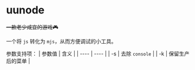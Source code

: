 # uunode

<del>一款老少咸宜的游戏🎮</del>

一个将 `js` 转化为 `mjs`，从而方便调试的小工具。

参数支持项：
|  参数值   | 含义  |
|  ----  | ----  |
| -s  | 去除 `console` |
| -k  | 保留生产后的菜单 |